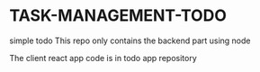 # TASK-MANAGEMENT-TODO
simple todo 
This repo only contains the backend part using node

The client react app code is in todo app repository
